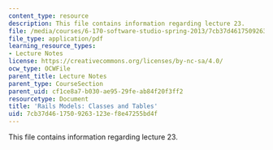 ```yaml
---
content_type: resource
description: This file contains information regarding lecture 23.
file: /media/courses/6-170-software-studio-spring-2013/7cb37d4617509263123ef8e47255bd4f_MIT6_170S13_23-rails-model.pdf
file_type: application/pdf
learning_resource_types:
- Lecture Notes
license: https://creativecommons.org/licenses/by-nc-sa/4.0/
ocw_type: OCWFile
parent_title: Lecture Notes
parent_type: CourseSection
parent_uid: cf1ce8a7-b030-ae95-29fe-ab84f20f3ff2
resourcetype: Document
title: 'Rails Models: Classes and Tables'
uid: 7cb37d46-1750-9263-123e-f8e47255bd4f
---
```

This file contains information regarding lecture 23.